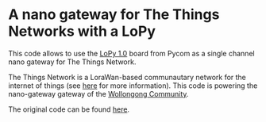 # A nano gateway for The Things Networks with a LoPy 

This code allows to use the [LoPy 1.0](https://www.pycom.io/product/lopy/) board from Pycom as a single channel nano gateway for The Things Network.

The Things Network is a LoraWan-based communautary network for the internet of things (see [here](https://www.thethingsnetwork.org/) for more information). This code is powering the nano-gateway gateway of the [Wollongong Community](https://www.thethingsnetwork.org/community/wollongong/).

The original code can be found [here](https://github.com/pycom/pycom-libraries/tree/master/examples/lorawan-nano-gateway).

